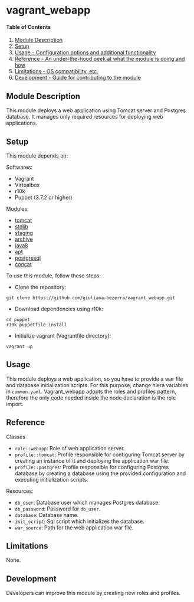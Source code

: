 # vagrant_webapp

#### Table of Contents

1. [Module Description](#module-description)
2. [Setup](#setup-requirements)
3. [Usage - Configuration options and additional functionality](#usage)
4. [Reference - An under-the-hood peek at what the module is doing and how](#reference)
5. [Limitations - OS compatibility, etc.](#limitations)
6. [Development - Guide for contributing to the module](#development)

## Module Description
This module deploys a web application using Tomcat server and Postgres database.
It manages only required resources for deploying web applications.

## Setup
This module depends on:

Softwares:
- Vagrant
- Virtualbox
- r10k
- Puppet (3.7.2 or higher)

Modules:
- [tomcat](https://github.com/puppetlabs/puppetlabs-tomcat.git)
- [stdlib](https://github.com/puppetlabs/puppetlabs-stdlib.git)
- [staging](https://github.com/nanliu/puppet-staging.git)
- [archive](https://github.com/voxpupuli/puppet-archive)
- [java8](https://github.com/Spantree/puppet-java8.git)
- [apt](https://github.com/puppetlabs/puppetlabs-apt.git)
- [postgresql](https://github.com/puppetlabs/puppetlabs-postgresql.git)
- [concat](https://github.com/puppetlabs/puppetlabs-concat.git)


To use this module, follow these steps:

- Clone the repository:
```Puppet
git clone https://github.com/giuliana-bezerra/vagrant_webapp.git
``` 
- Download dependencies using r10k:
```Puppet
cd puppet
r10k puppetfile install
```
- Initialize vagrant (Vagrantfile directory):
```Puppet
vagrant up
```

## Usage
This module deploys a web application, so you have to provide a war file and
database initialization scripts. For this purpose, change hiera variables in
`common.yaml`. Vagrant_webapp adopts the roles and profiles pattern, therefore the only
code needed inside the node declaration is the role import.

## Reference
Classes

- `role::webapp`: Role of web application server.
- `profile::tomcat`: Profile responsible for configuring Tomcat
server by creating an instance of it and deploying the application war file.
- `profile::postgres`: Profile responsible for configuring Postgres database
by creating a database using the provided configuration and executing initialization scripts.

Resources:
- `db_user`: Database user which manages Postgres database.
- `db_password`: Password for `db_user`.
- `database`: Database name.
- `init_script`: Sql script which initializes the database.
- `war_source`: Path for the web application war file.

## Limitations
None.

## Development
Developers can improve this module by creating new roles and profiles.
